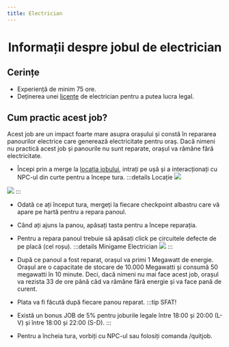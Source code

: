 ```yaml
---
title: Electrician
---
```


<script setup> 
    import KeyIcon from '../.vitepress/components/KeyIcon.vue'
</script>

# <center>Informații despre jobul de electrician</center>

## Cerințe

- Experiență de minim 75 ore.
- Deținerea unei [licențe](/general/licente.html) de electrician pentru a putea lucra legal.

## Cum practic acest job?

Acest job are un impact foarte mare asupra orașului și constă în repararea panourilor electrice care generează electricitate pentru oraș. Dacă nimeni nu practică acest job și panourile nu sunt reparate, orașul va rămâne fără electricitate.

- Începi prin a merge la [locația jobului](locatii), intrați pe ușă și a interacționați cu NPC-ul din curte pentru a începe tura.
:::details Locație
![](https://i.imgur.com/NTdD3s3.png)


![](https://i.imgur.com/lzhQctb.png)
:::

- Odată ce ați început tura, mergeți la fiecare checkpoint albastru care vă apare pe hartă pentru a repara panoul.

- Când ați ajuns la panou, apăsați tasta <KeyIcon keyType="e"/> pentru a începe reparația.

- Pentru a repara panoul trebuie să apăsați click pe circuitele defecte de pe placă (cel roșu).
:::details Minigame Electrician
![](https://i.imgur.com/oEJ6Jqp.gif)
:::

- După ce panoul a fost reparat, orașul va primi 1 Megawatt de energie. Orașul are o capacitate de stocare de 10.000 Megawatti și consumă 50 megawatti în 10 minute. Deci, dacă nimeni nu mai face acest job, orașul va rezista 33 de ore până câd va rămâne fără energie și va face pană de curent.

- Plata va fi făcută după fiecare panou reparat.
:::tip SFAT!
- Există un bonus JOB de 5% pentru joburile legale între 18:00 și 20:00 (L-V) și între 18:00 și 22:00 (S-D).
:::

- Pentru a încheia tura, vorbiți cu NPC-ul sau folosiți comanda /quitjob.